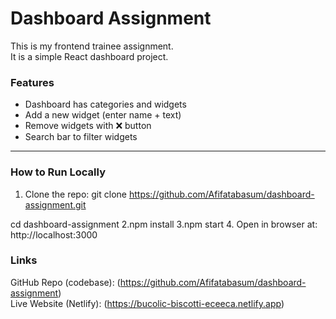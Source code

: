 # Dashboard Assignment

This is my frontend trainee assignment.  
It is a simple React dashboard project.

### Features
- Dashboard has categories and widgets
- Add a new widget (enter name + text)
- Remove widgets with ❌ button
- Search bar to filter widgets

---

### How to Run Locally
1. Clone the repo:
git clone https://github.com/Afifatabasum/dashboard-assignment.git

cd dashboard-assignment
2.npm install
3.npm start
4. Open in browser at:
http://localhost:3000




### Links
GitHub Repo (codebase): (https://github.com/Afifatabasum/dashboard-assignment)  
Live Website (Netlify): (https://bucolic-biscotti-eceeca.netlify.app)
